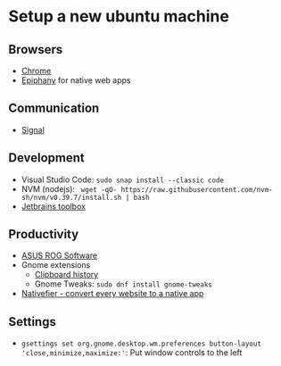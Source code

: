 # Setup a new ubuntu machine

## Browsers
- [Chrome](https://www.google.com/intl/en_uk/chrome/?platform=linux)
- [Epiphany](https://src.fedoraproject.org/rpms/epiphany) for native web apps

## Communication
- [Signal](https://signal.org/download/linux/)

## Development
- Visual Studio Code: `sudo snap install --classic code`
- NVM (nodejs): ` wget -qO- https://raw.githubusercontent.com/nvm-sh/nvm/v0.39.7/install.sh | bash`
- [Jetbrains toolbox](https://www.jetbrains.com/toolbox-app/)

## Productivity
- [ASUS ROG Software](https://asus-linux.org/guides/fedora-guide/)
- Gnome extensions
  - [Clipboard history](https://extensions.gnome.org/extension/4839/clipboard-history/)
  - Gnome Tweaks: `sudo dnf install gnome-tweaks`
- [Nativefier - convert every website to a native app](https://github.com/nativefier/nativefier)

## Settings
- `gsettings set org.gnome.desktop.wm.preferences button-layout 'close,minimize,maximize:'`: Put window controls to the left
